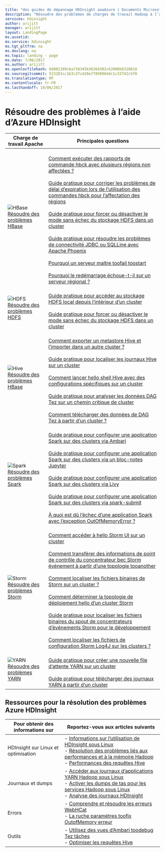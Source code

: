 ```yaml
---
title: "des guides de dépannage HDInsight aaaAzure | Documents Microsoft"
description: "Résoudre des problèmes de charges de travail Hadoop à l’aide d’Azure HDInsight. Documentation pas à pas vous montre comment toouse HDInsight toosolve problèmes courants rencontrés avec Hive, Spark, fils, HBase, HDFS et Storm."
services: hdinsight
author: arijitt
manager: arijitt
layout: LandingPage
ms.assetid: 
ms.service: hdinsight
ms.tgt_pltfrm: na
ms.devlang: na
ms.topic: landing - page
ms.date: 7/06/2017
ms.author: arijitt
ms.openlocfilehash: 6d801389cba738345b36364302c62008b8318018
ms.sourcegitcommit: 523283cc1b3c37c428e77850964dc1c33742c5f0
ms.translationtype: MT
ms.contentlocale: fr-FR
ms.lasthandoff: 10/06/2017
---
```

# <a name="troubleshoot-by-using-azure-hdinsight"></a>Résoudre des problèmes à l’aide d’Azure HDInsight

| Charge de travail Apache | Principales questions |
|---|---|
|![HBase](./media/hdinsight-troubleshoot-guide/HBASE.png)<br>[Résoudre des problèmes HBase](hdinsight-troubleshoot-hbase.md)|<br>[Comment exécuter des rapports de commande hbck avec plusieurs régions non affectées ?](hdinsight-troubleshoot-hbase.md#how-do-i-run-hbck-command-reports-with-multiple-unassigned-regions)<br><br>[Guide pratique pour corriger les problèmes de délai d’expiration lors de l’utilisation des commandes hbck pour l’affectation des régions](hdinsight-troubleshoot-hbase.md#how-do-i-fix-timeout-issues-with-hbck-commands-for-region-assignments)<br><br>[Guide pratique pour forcer ou désactiver le mode sans échec du stockage HDFS dans un cluster](hdinsight-troubleshoot-hbase.md#how-do-i-force-disable-hdfs-safe-mode-in-a-cluster)<br><br>[Guide pratique pour résoudre les problèmes de connectivité JDBC ou SQLLine avec Apache Phoenix](hdinsight-troubleshoot-hbase.md#how-do-i-fix-jdbc-or-sqlline-connectivity-issues-with-apache-phoenix)<br><br>[Pourquoi un serveur maître toofail toostart](hdinsight-troubleshoot-hbase.md#what-causes-a-master-server-to-fail-to-start)<br><br>[Pourquoi le redémarrage échoue-t-il sur un serveur régional ?](hdinsight-troubleshoot-hbase.md#what-causes-a-restart-failure-on-a-region-server)|
|![HDFS](./media/hdinsight-troubleshoot-guide/HDFS.png)<br>[Résoudre des problèmes HDFS](hdinsight-troubleshoot-hdfs.md)|<br>[Guide pratique pour accéder au stockage HDFS local depuis l’intérieur d’un cluster](hdinsight-troubleshoot-hdfs.md#how-do-i-access-local-hdfs-from-inside-a-cluster)<br><br>[Guide pratique pour forcer ou désactiver le mode sans échec du stockage HDFS dans un cluster](hdinsight-troubleshoot-hdfs.md#how-do-i-force-disable-hdfs-safe-mode-in-a-cluster)|
|![Hive](./media/hdinsight-troubleshoot-guide/HIVE.png)<br>[Résoudre des problèmes HBase](hdinsight-troubleshoot-hive.md)|<br>[Comment exporter un metastore Hive et l’importer dans un autre cluster ?](hdinsight-troubleshoot-hive.md#how-do-i-export-a-hive-metastore-and-import-it-on-another-cluster)<br><br>[Guide pratique pour localiser les journaux Hive sur un cluster](hdinsight-troubleshoot-hive.md#how-do-i-locate-hive-logs-on-a-cluster)<br><br>[Comment lancer hello shell Hive avec des configurations spécifiques sur un cluster](hdinsight-troubleshoot-hive.md#how-do-i-launch-the-hive-shell-with-specific-configurations-on-a-cluster)<br><br>[Guide pratique pour analyser les données DAG Tez sur un chemin critique de cluster](hdinsight-troubleshoot-hive.md#how-do-i-analyze-tez-dag-data-on-a-cluster-critical-path)<br><br>[Comment télécharger des données de DAG Tez à partir d’un cluster ?](hdinsight-troubleshoot-hive.md#how-do-i-download-tez-dag-data-from-a-cluster)|
|![Spark](./media/hdinsight-troubleshoot-guide/SPARK.png)<br>[Résoudre des problèmes Spark](hdinsight-troubleshoot-SPARK.md)|<br>[Guide pratique pour configurer une application Spark sur des clusters via Ambari](hdinsight-troubleshoot-spark.md#how-do-i-configure-a-spark-application-by-using-ambari-on-clusters)<br><br>[Guide pratique pour configurer une application Spark sur des clusters via un bloc-notes Jupyter](hdinsight-troubleshoot-spark.md#how-do-i-configure-a-spark-application-by-using-a-jupyter-notebook-on-clusters)<br><br>[Guide pratique pour configurer une application Spark sur des clusters via Livy](hdinsight-troubleshoot-spark.md#how-do-i-configure-a-spark-application-by-using-livy-on-clusters)<br><br>[Guide pratique pour configurer une application Spark sur des clusters via spark-submit](hdinsight-troubleshoot-spark.md#how-do-i-configure-a-spark-application-by-using-spark-submit-on-clusters)<br><br>[À quoi est dû l’échec d’une application Spark avec l’exception OutOfMemoryError ?](hdinsight-troubleshoot-spark.md#what-causes-a-spark-application-outofmemoryerror-exception)|
|![Storm](./media/hdinsight-troubleshoot-guide/STORM.png)<br>[Résoudre des problèmes Storm](hdinsight-troubleshoot-STORM.md)|<br>[Comment accéder à hello Storm UI sur un cluster](hdinsight-troubleshoot-storm.md#how-do-i-access-the-storm-ui-on-a-cluster)<br><br>[Comment transférer des informations de point de contrôle du concentrateur bec Storm événement à partir d’une topologie tooanother](hdinsight-troubleshoot-storm.md#how-do-i-transfer-storm-event-hub-spout-checkpoint-information-from-one-topology-to-another)<br><br>[Comment localiser les fichiers binaires de Storm sur un cluster ?](hdinsight-troubleshoot-storm.md#how-do-i-locate-storm-binaries-on-a-cluster)<br><br>[Comment déterminer la topologie de déploiement hello d’un cluster Storm](hdinsight-troubleshoot-storm.md#how-do-i-determine-the-deployment-topology-of-a-storm-cluster)<br><br>[Guide pratique pour localiser les fichiers binaires du spout de concentrateurs d’événements Storm pour le développement](hdinsight-troubleshoot-storm.md#how-do-i-locate-storm-event-hub-spout-binaries-for-development)<br><br>[Comment localiser les fichiers de configuration Storm Log4J sur les clusters ?](hdinsight-troubleshoot-storm.md#how-do-i-locate-storm-log4j-configuration-files-on-clusters)|
|![YARN](./media/hdinsight-troubleshoot-guide/YARN.png)<br>[Résoudre des problèmes YARN](hdinsight-troubleshoot-YARN.md)|<br>[Guide pratique pour créer une nouvelle file d’attente YARN sur un cluster](hdinsight-troubleshoot-yarn.md#how-do-i-create-a-new-yarn-queue-on-a-cluster)<br><br>[Guide pratique pour télécharger des journaux YARN à partir d’un cluster](hdinsight-troubleshoot-yarn.md#how-do-i-download-yarn-logs-from-a-cluster)|

## <a name="hdinsight-troubleshooting-resources"></a>Ressources pour la résolution des problèmes Azure HDInsight

| Pour obtenir des informations sur | Reportez-vous aux articles suivants |
| --- | --- |
| HDInsight sur Linux et optimisation | - [Informations sur l’utilisation de HDInsight sous Linux](hdinsight-hadoop-linux-information.md)<br>- [Résolution des problèmes liés aux performances et à la mémoire Hadoop](hdinsight-hadoop-stack-trace-error-messages.md)<br>- [Performances des requêtes Hive](https://blogs.msdn.microsoft.com/bigdatasupport/2015/08/13/troubleshooting-hive-query-performance-in-hdinsight-hadoop-cluster/) |
| Journaux et dumps | - [Accéder aux journaux d’applications YARN Hadoop sous Linux](hdinsight-hadoop-access-yarn-app-logs-linux.md)<br>- [Activer les dumps de tas pour les services Hadoop sous Linux](hdinsight-hadoop-collect-debug-heap-dump-linux.md)<br>- [Analyse des journaux HDInsight](hdinsight-debug-jobs.md)|
| Errors | - [Comprendre et résoudre les erreurs WebHCat](hdinsight-hadoop-templeton-webhcat-debug-errors.md)<br>- [La ruche paramètres toofix OutofMemory erreur](hdinsight-hadoop-hive-out-of-memory-error-oom.md) |
| Outils | - [Utilisez des vues d’Ambari toodebug Tez tâches](hdinsight-debug-ambari-tez-view.md)<br>- [Optimiser les requêtes Hive](hdinsight-hadoop-optimize-hive-query.md) |
